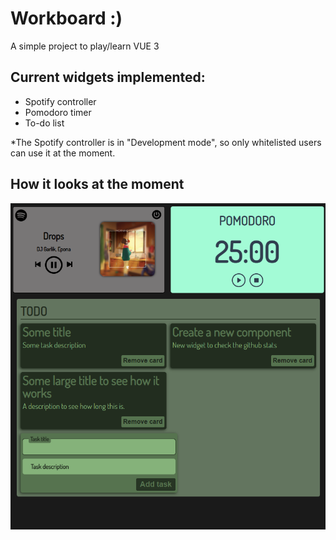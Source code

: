 # Workboard :)

A simple project to play/learn VUE 3

## Current widgets implemented:
- Spotify controller
- Pomodoro timer
- To-do list

*The Spotify controller is in "Development mode", so only whitelisted users can use it at the moment.

## How it looks at the moment
![Screenshot of the app](./src/assets/vue-project-screenshot.png)